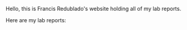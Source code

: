 Hello, this is Francis Redublado's website holding all of my lab reports.

Here are my lab reports:
